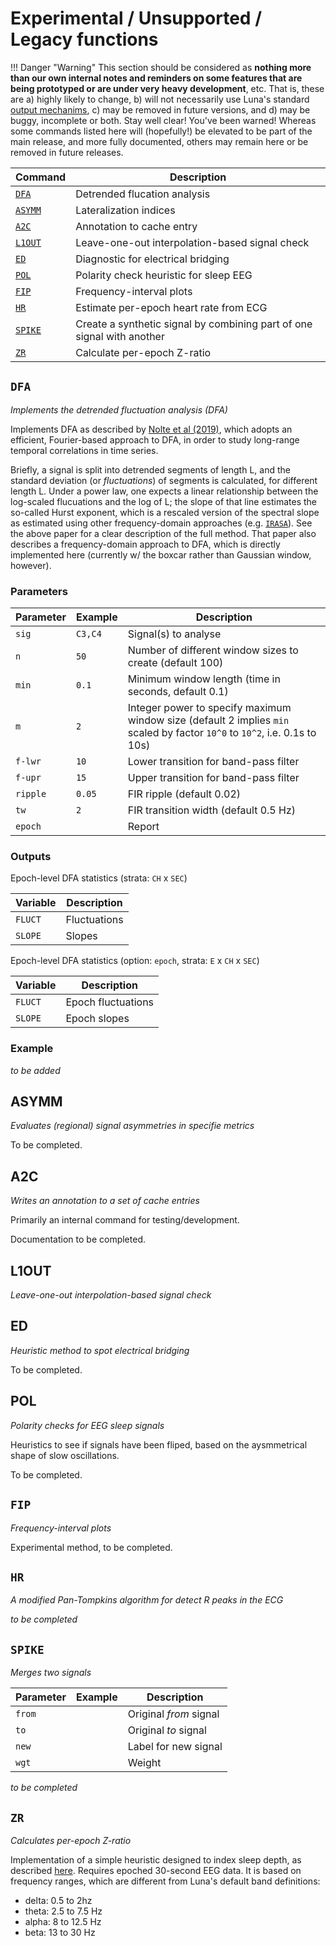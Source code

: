 # Experimental / Unsupported / Legacy functions

!!! Danger "Warning"
    This section should be considered as __nothing more than our
    own internal notes and reminders on some features that are being
    prototyped or are under very heavy development__, etc.  That is,
    these are a) highly likely to change, b) will not necessarily use
    Luna's standard [output mechanims](#../luna/outputs.md), c) may be
    removed in future versions, and d) may be buggy, incomplete or
    both.  Stay well clear! You've been warned!  Whereas some commands listed here will
    (hopefully!) be elevated to be part of the main release, and more fully documented,
    others may remain here or be removed in future releases.

|Command |Description |	       
|---|---|
| [`DFA`](#dfa) | Detrended flucation analysis |
| [`ASYMM`](#dfa) | Lateralization indices |
| [`A2C`](#a2c) | Annotation to cache entry |
| [`L1OUT`](#l1out)    | Leave-one-out interpolation-based signal check |
| [`ED`](#ed)      | Diagnostic for electrical bridging |
| [`POL`](#pol)    | Polarity check heuristic for sleep EEG |
| [`FIP`](#fip)    | Frequency-interval plots | 
| [`HR`](#hr)                 | Estimate per-epoch heart rate from ECG |
| [`SPIKE`](#spike)           | Create a synthetic signal by combining part of one signal with another |
| [`ZR`](#zr)   |  Calculate per-epoch Z-ratio |

## `DFA`

_Implements the detrended fluctuation analysis (DFA)_

Implements DFA as described by [Nolte et al
(2019)](https://pubmed.ncbi.nlm.nih.gov/31004085/), which adopts an
efficient, Fourier-based approach to DFA, in order to study
long-range temporal correlations in time series.

Briefly, a signal is split into detrended segments of length L, and
the standard deviation (or _fluctuations_) of segments is calculated,
for different length L.  Under a power law, one expects a linear
relationship between the log-scaled flucuations and the log of L; the
slope of that line estimates the so-called Hurst exponent, which is a
rescaled version of the spectral slope as estimated using other
frequency-domain approaches (e.g. [`IRASA`](#irasa)).   See the above paper
for a clear description of the full method.   That paper also describes
a frequency-domain approach to DFA, which is directly implemented here
(currently w/ the boxcar rather than Gaussian window, however).


<h3>Parameters</h3>

| Parameter | Example |Description |
| ---- | -----| ----- |
| `sig`   | `C3,C4` | Signal(s) to analyse |
| `n`     | `50`  | Number of different window sizes to create (default 100) |
| `min`   | `0.1` | Minimum window length (time in seconds, default 0.1) |
| `m`     | `2`   | Integer power to specify maximum window size (default 2 implies `min` scaled by factor `10^0` to `10^2`, i.e. 0.1s to 10s) | 
| `f-lwr` | `10`  | Lower transition for band-pass filter |
| `f-upr` | `15`  | Upper transition for band-pass filter |
| `ripple` | `0.05` | FIR ripple (default 0.02) |
| `tw` | `2` | FIR transition width (default 0.5 Hz) |
| `epoch` | | Report 

<h3>Outputs</h3>

Epoch-level DFA statistics (strata: `CH` x `SEC`)

| Variable | Description |
| ----- | ----- |
|`FLUCT` | Fluctuations |
|`SLOPE` | Slopes |

Epoch-level DFA statistics (option: `epoch`, strata: `E` x `CH` x `SEC`)

| Variable | Description |
| ----- | ----- |
|`FLUCT` | Epoch fluctuations |
|`SLOPE` | Epoch slopes |


<h3>Example</h3>

_to be added_


## ASYMM

_Evaluates (regional) signal asymmetries in specifie metrics_

To be completed.


## A2C

_Writes an annotation to a set of cache entries_

Primarily an internal command for testing/development.

Documentation to be completed.


## L1OUT

_Leave-one-out interpolation-based signal check_



## ED

_Heuristic method to spot electrical bridging_

To be completed.


## POL

_Polarity checks for EEG sleep signals_

Heuristics to see if signals have been fliped, based on the aysmmetrical shape of slow oscillations.

To be completed.


## `FIP`

_Frequency-interval plots_

Experimental method, to be completed.


## `HR`

_A modified Pan-Tompkins algorithm for detect R peaks in the ECG_

_to be completed_


## `SPIKE`

_Merges two signals_

| Parameter | Example | Description |
| ---- | ---- | ---- |
|`from` | | Original _from_ signal |
|`to`   | | Original _to_ signal |
|`new`  | | Label for new signal|
|`wgt`  | | Weight | 

_to be completed_

## `ZR`

_Calculates per-epoch Z-ratio_

Implementation of a simple heuristic designed to index sleep depth, as
described
[here](https://www.ncbi.nlm.nih.gov/pubmed/8746389). Requires epoched
30-second EEG data.  It is based on frequency ranges, which are
different from Luna's default band definitions:

- delta: 0.5 to 2hz
- theta: 2.5 to 7.5 Hz
- alpha: 8 to 12.5 Hz
- beta: 13 to 30 Hz
